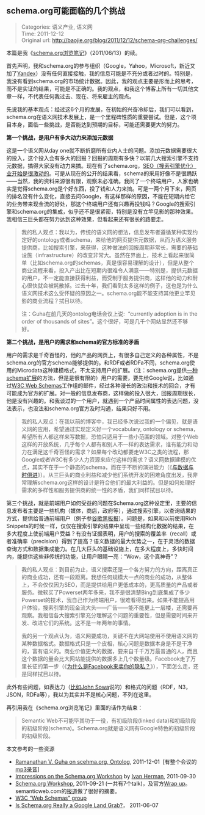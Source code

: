 schema.org可能面临的几个挑战
---
    
> Categories: 语义产业, 语义网  
> Time: 2011-12-12  
> Original url: <http://baojie.org/blog/2011/12/12/schema-org-challenges/>
    
本篇是我《[schema.org浏览笔记](http://blog.baojie.org/2011/06/13/schema-org/)》（2011/06/13）的续。

首先声明，我和schema.org的参与组织（Google，Yahoo，Microsoft，新近又加了[Yandex](http://blog.schema.org/2011/11/yandex-now-supports-schemaorg-markup.html)）没有任何直接接触，我的信息可能是不充分或者过时的。特别是，我没有看到schema.org的市场统计数据。因此，我的观点主要是形而上的思考，而不是实证的结果，可能是不正确的。我的观点，和我这个博客上所有一切其他文章一样，不代表任何我过去、现在、将来雇主的观点。

先说我的基本观点：经过这6个月的发展，在初始的兴奋冷却后，我们可以看到，schema.org在语义网技术发展上，是一个里程碑性质的重要尝试。但是，这个项目本身，面临一些挑战，是否能达到预期的目标，可能还需要更大的努力。

**第一个挑战，是用户有多大动力来添加元数据**

这是一个语义网从day one就不断折磨所有业内人士的问题。添加元数据需要很大的投入，这个投入会有多大的回报？回报的周期有多快？以前几大搜索引擎不支持元数据，搞得大家没有动力来搞。现在有了schema.org，[SEO（搜索引擎优化）业开始是很激动的](http://www.seoskeptic.com/what-schema-org-means-for-seo-and-beyond/)。可是从现在的公开的结果看，schema的采用好像不是很踊跃——当然，我的资料来源很有限，观察未必准确。我问了一个终端用户，人家也确实是觉得schema.org是个好东西，投了钱和人力来搞。可是一两个月下来，网页的排名没有什么变化，直接去问Google，有这样那样的原因，不能在短期内给它的业务带来现金流的好处，那这个终端用户还有兴趣再投钱吗？Google的搜索引擎和schema.org的集成，似乎还不是很紧密，特别是没有立竿见影的那种效果。我相信三巨头都在努力达到这种效果，但看起来还有很长的路要走。

> 我的私人观点：我以为，传统的语义网的想法，信息发布者遵循某种实现约定好的ontology或者schema，来给他的网页提供元数据，从而为语义服务提供商，比如搜索引擎，来获得，这种做法的回报周期非常长，需要的基础设施（infrastructure）的改变非常大。虽然在界面上，技术上看起来很简单（比如schema.org的schemas，真是很容易理解的设计），但是从整个商业流程来看，投入产出比在短期内很难令人满意——特别是，提供元数据的用户，不一定能直接获得利益，而受制于服务提供商，这样他的动力和耐心很快就会被耗散掉。过去十年，我们看到太多这样的例子，这也是为什么语义网技术这么受怀疑的原因之一。schema.org能不能支持其他更立竿见影的商业流程？拭目以待。
> 
> 注：Guha在前几天的ontolog电话会议上说:  “currently adoption is in the order of thousands of sites”。这个很好，可是几千个网站显然还不够好。

**第二个挑战，是用户的需求和schema的官方标准的矛盾**

用户的需求是千奇百怪的，他的产品的网页上，有很多自己定义的各种属性，不是schema.org的官方schema能够提供的。和RDF或者RDFa不同，schema.org使用的Microdata这种建模格式，不太支持用户的扩展。（注：schema.org提供[一种schema扩展](http://www.schema.org/docs/extension.html)的方法，但是是很有限的）用户的需要，要先给Google说，比如通过[W3C Web Schemas](https://www.w3.org/wiki/WebSchemas)工作组的邮件，经过各种漫长的政治和技术的回合，才有可能成为官方的扩展。对一般的信息发布商，这样做的投入很大，回报周期很长，他是没有兴趣的。和我谈过的一个用户，就遇到一个产品时间属性的表达问题，没法表示，也没法和schema.org官方及时沟通，结果只好不用。     
> 我的私人观点：在我以前的博客中，我已经多次说过我的一个偏见，就是语义网的应用，希望通过实现定义好一个vocabulary, ontology or schema，希望所有人都这样来写数据，恐怕只适用于一些小范围的领域。对整个Web这样的开放系统，几乎每个人都有和别人不一样的表达需求，谁有能力和动力在满足这千奇百怪的需求？如果每个改动都要走W3C之类的流程，那Google或者W3C有多少人力资源来应付这样的需求？语义网数据建模的优点，其实不在于一个静态的schema，而在于不断的演进能力（《[与数据与时俱进](http://blog.baojie.org/2011/12/09/data-evolving-model/)》）。从三巨头的商业利益和减少他们系统开发的困难角度出发，我非常理解schema.org这样的设计是符合他们的最大利益的。但是如何处理好需求的多样性和服务提供商的统一性的矛盾，我们同样拭目以待。

第三个挑战，就是前端用户如何受益的问题在Schema.org这种设定里，主要的信息发布者主要是一些机构（媒体，商店，政府等），通过搜索引擎，以查询结果的方式，提供给普通前端用户（例子参[谷歌黑板报](http://www.google.com.hk/ggblog/googlechinablog/2011/07/schemaorg.html)）。问题是，如果和以前使用Rich Snippets的时候一样，仅仅在搜索引擎的结果中呈现一些结构化数据的结果，在多大程度上使前端用户受益？有没有证据表明，用户的搜索的覆盖率（recall）或者准确率（precision）得到了提高？语义数据的最大优势之一，在于灵活的数据查询方式和数据集成能力。在几大巨头的基础设施上，在多大程度上，多快时间内，能提供这些非传统的功能，让用户眼睛一亮：“Wow，这个真神奇”？
> 我的私人观点：到目前为止，语义搜索还是一个各方努力的方向，距离真正的商业成功，还有一段距离。我想任何规模大一点的商业的成功，从整体上，不会仅仅因为SEO，而是提供给用户更低成本的，更高质量的产品或者服务。微软买了Powerset两年多来，我不是很清楚Bing到底集成了多少Powerset的技术，我自己作为终端用户，很难看得出来。如果不能提高用户体验，搜索引擎的现金流大头——广告——能不能更上一层楼，还需要再观察。我相信各大搜索引擎充分理解这个问题的重要性，但是需要时间来开发、改进它们的系统。这不是一年两年的事情。
> 
> 我的另一个观点认为，语义网要成功，关键不在大网站使用不使用语义网的某种数据格式。数据格式只是一个皮相，核心问题是数据本身是不是干净的，富有语义的。商业价值更大的数据，要来自千千万万最普通的人，而且这个数据的量会比大网站能提供的数据多上几个数量级。Facebook走了万里长征的第一步（《[为什么是Facebook来卖你的隐私？](http://blog.baojie.org/2011/12/11/why-facebook/)》），下面怎么走，还是同样拭目以待。


此外有些问题，如表达力（[比如John Sowa](http://ontolog.cim3.net/forum/ontolog-forum/2011-11/msg00141.html)说的）和格式的问题（RDF，N3，JSON，RDFa等），我以为其实并不是核心问题，不列在这里。

再引用我在《schema.org浏览笔记》里面的话作为结束：

> Semantic Web不可能毕其功于一役，有初级阶段(linked data)和初级阶段的初级阶段(schema)。Schema.org就是语义网有Google特色的初级阶段的初级阶段。


本文参考的一些资源

- [Ramanathan V. Guha on scehma.org, Ontolog](http://ontolog.cim3.net/cgi-bin/wiki.pl?ConferenceCall_2011_12_01), 2011-12-01  [有整个会议的[mp3录音](http://ontolog.cim3.net/file/resource/presentation/Schema.org--RVGuha_20111201/Schema.org_RVGuha_20111201b.mp3)]
- [Impressions on the Schema.org Workshop](https://www.w3.org/blog/2011/09/impressions-on-the-schemaorg-w/) by [Ivan Herman](https://www.w3.org/People/Ivan/), 2011-09-30
- [Schema.org Workshop](http://schemaorg.cloudapp.net/2011Workshop/), 2011-09-21 (一共有7个talk)，及官方[Wrap up](http://blog.schema.org/2011/09/schemaorg-workshop-wrap-up.html)。semanticweb.com的[报道](http://semanticweb.com/schema-org-workshop-a-path-forward_b23387)做了很好的摘要。
- [W3C “Web Schemas” group](http://lists.w3.org/Archives/Public/public-vocabs/)
- [Is Schema.org Really a Google Land Grab?](http://www.readwriteweb.com/archives/is_schemaorg_really_a_google_land_grab.php)， 2011-06-07     
    